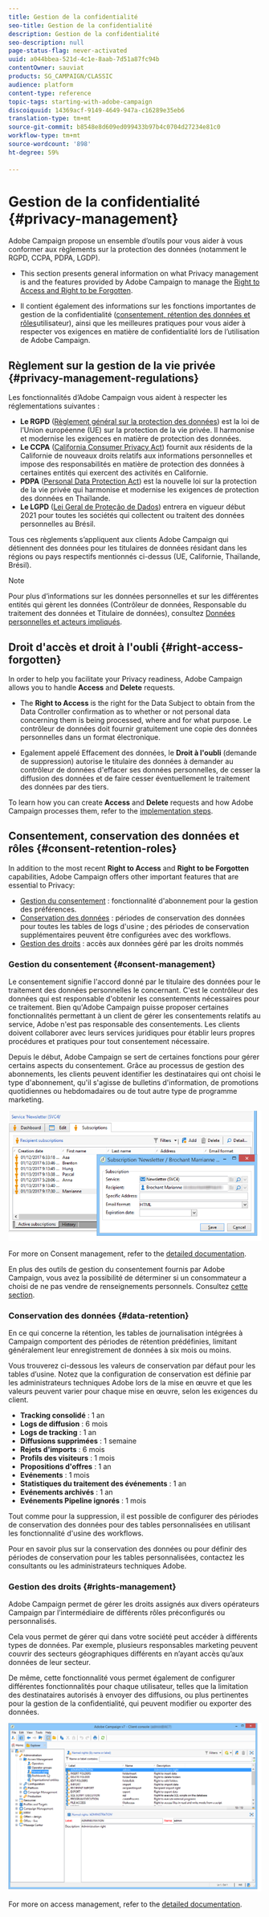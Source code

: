 ```yaml
---
title: Gestion de la confidentialité
seo-title: Gestion de la confidentialité
description: Gestion de la confidentialité
seo-description: null
page-status-flag: never-activated
uuid: a044bbea-521d-4c1e-8aab-7d51a87fc94b
contentOwner: sauviat
products: SG_CAMPAIGN/CLASSIC
audience: platform
content-type: reference
topic-tags: starting-with-adobe-campaign
discoiquuid: 14369acf-9149-4649-947a-c16289e35eb6
translation-type: tm+mt
source-git-commit: b8548e8d609ed099433b97b4c0704d27234e81c0
workflow-type: tm+mt
source-wordcount: '898'
ht-degree: 59%

---
```



# Gestion de la confidentialité {#privacy-management}

Adobe Campaign propose un ensemble d’outils pour vous aider à vous conformer aux règlements sur la protection des données (notamment le RGPD, CCPA, PDPA, LGDP).

* This section presents general information on what Privacy management is and the features provided by Adobe Campaign to manage the [Right to Access and Right to be Forgotten](#right-access-forgotten).

* Il contient également des informations sur les fonctions importantes de gestion de la confidentialité ([consentement, rétention des données et rôles](#consent-retention-roles)utilisateur), ainsi que les meilleures pratiques pour vous aider à respecter vos exigences en matière de confidentialité lors de l’utilisation de Adobe Campaign.

## Règlement sur la gestion de la vie privée {#privacy-management-regulations}

Les fonctionnalités d’Adobe Campaign vous aident à respecter les réglementations suivantes :

* **Le RGPD** ([Règlement général sur la protection des données](https://ec.europa.eu/info/law/law-topic/data-protection/reform/what-does-general-data-protection-regulation-gdpr-govern_en)) est la loi de l’Union européenne (UE) sur la protection de la vie privée. Il harmonise et modernise les exigences en matière de protection des données.
* **Le CCPA** ([California Consumer Privacy Act](https://leginfo.legislature.ca.gov/faces/codes_displayText.xhtml?lawCode=CIV&amp;division=3.&amp;title=1.81.5.&amp;part=4.&amp;chapter=&amp;article=)) fournit aux résidents de la Californie de nouveaux droits relatifs aux informations personnelles et impose des responsabilités en matière de protection des données à certaines entités qui exercent des activités en Californie.
* **PDPA** ([Personal Data Protection Act](https://secureprivacy.ai/thailand-pdpa-summary-what-businesses-need-to-know/)) est la nouvelle loi sur la protection de la vie privée qui harmonise et modernise les exigences de protection des données en Thaïlande.
* **Le LGPD** ([Lei Geral de Proteção de Dados](https://iapp.org/media/pdf/resource_center/Brazilian_General_Data_Protection_Law.pdf)) entrera en vigueur début 2021 pour toutes les sociétés qui collectent ou traitent des données personnelles au Brésil.

Tous ces règlements s’appliquent aux clients Adobe Campaign qui détiennent des données pour les titulaires de données résidant dans les régions ou pays respectifs mentionnés ci-dessus (UE, Californie, Thaïlande, Brésil).

<!--Several Privacy capabilities are available in Adobe Campaign, including consent management, data retention settings, and rights management. See [Consent, Retention and Roles](#consent-retention-roles). In addition to this, Adobe Campaign helps facilitate your readiness as Data Controller for certain Privacy requests. See [Right to Access and Right to be Forgotten](#right-access-forgotten).-->

>[!NOTE]
>
>Pour plus d’informations sur les données personnelles et sur les différentes entités qui gèrent les données (Contrôleur de données, Responsable du traitement des données et Titulaire de données), consultez [Données personnelles et acteurs impliqués](../../platform/using/privacy-and-recommendations.md#personal-data).

## Droit d&#39;accès et droit à l&#39;oubli {#right-access-forgotten}

In order to help you facilitate your Privacy readiness, Adobe Campaign allows you to handle **Access** and **Delete** requests.

* The **Right to Access** is the right for the Data Subject to obtain from the Data Controller confirmation as to whether or not personal data concerning them is being processed, where and for what purpose. Le contrôleur de données doit fournir gratuitement une copie des données personnelles dans un format électronique.

* Egalement appelé Effacement des données, le **Droit à l&#39;oubli** (demande de suppression) autorise le titulaire des données à demander au contrôleur de données d&#39;effacer ses données personnelles, de cesser la diffusion des données et de faire cesser éventuellement le traitement des données par des tiers.

To learn how you can create **Access** and **Delete** requests and how Adobe Campaign processes them, refer to the [implementation steps](../../platform/using/privacy-requests.md).

<!--Tutorials on Privacy management in Campaign Standard are also available [here](https://docs.adobe.com/content/help/en/campaign-standard-learn/tutorials/privacy/privacy-overview.html).
https://experienceleague.corp.adobe.com/docs/campaign-standard-learn/tutorials/privacy/privacy-overview.html?lang=en-->

## Consentement, conservation des données et rôles {#consent-retention-roles}

In addition to the most recent **Right to Access** and **Right to be Forgotten** capabilities, Adobe Campaign offers other important features that are essential to Privacy:

* [Gestion du consentement](#consent-management) : fonctionnalité d&#39;abonnement pour la gestion des préférences.
* [Conservation des données](#data-retention) : périodes de conservation des données pour toutes les tables de logs d&#39;usine ; des périodes de conservation supplémentaires peuvent être configurées avec des workflows.
* [Gestion des droits](#rights-management) : accès aux données géré par les droits nommés

### Gestion du consentement {#consent-management}

Le consentement signifie l&#39;accord donné par le titulaire des données pour le traitement des données personnelles le concernant. C&#39;est le contrôleur des données qui est responsable d&#39;obtenir les consentements nécessaires pour ce traitement. Bien qu&#39;Adobe Campaign puisse proposer certaines fonctionnalités permettant à un client de gérer les consentements relatifs au service, Adobe n&#39;est pas responsable des consentements. Les clients doivent collaborer avec leurs services juridiques pour établir leurs propres procédures et pratiques pour tout consentement nécessaire.

Depuis le début, Adobe Campaign se sert de certaines fonctions pour gérer certains aspects du consentement. Grâce au processus de gestion des abonnements, les clients peuvent identifier les destinataires qui ont choisi le type d&#39;abonnement, qu&#39;il s&#39;agisse de bulletins d&#39;information, de promotions quotidiennes ou hebdomadaires ou de tout autre type de programme marketing.

![](assets/privacy-consent-management.png)

For more on Consent management, refer to the [detailed documentation](../../delivery/using/managing-subscriptions.md).

En plus des outils de gestion du consentement fournis par Adobe Campaign, vous avez la possibilité de déterminer si un consommateur a choisi de ne pas vendre de renseignements personnels. Consultez [cette section](../../platform/using/privacy-requests.md#sale-of-personal-information).

### Conservation des données {#data-retention}

En ce qui concerne la rétention, les tables de journalisation intégrées à Campaign comportent des périodes de rétention prédéfinies, limitant généralement leur enregistrement de données à six mois ou moins.

Vous trouverez ci-dessous les valeurs de conservation par défaut pour les tables d’usine. Notez que la configuration de conservation est définie par les administrateurs techniques Adobe lors de la mise en œuvre et que les valeurs peuvent varier pour chaque mise en œuvre, selon les exigences du client.

* **Tracking consolidé** : 1 an
* **Logs de diffusion** : 6 mois
* **Logs de tracking** : 1 an
* **Diffusions supprimées** : 1 semaine
* **Rejets d&#39;imports** : 6 mois
* **Profils des visiteurs** : 1 mois
* **Propositions d&#39;offres** : 1 an
* **Evénements** : 1 mois
* **Statistiques du traitement des événements** : 1 an
* **Evénements archivés** : 1 an
* **Evénements Pipeline ignorés** : 1 mois

Tout comme pour la suppression, il est possible de configurer des périodes de conservation des données pour des tables personnalisées en utilisant les fonctionnalité d&#39;usine des workflows.

Pour en savoir plus sur la conservation des données ou pour définir des périodes de conservation pour les tables personnalisées, contactez les consultants ou les administrateurs techniques Adobe.

### Gestion des droits {#rights-management}

Adobe Campaign permet de gérer les droits assignés aux divers opérateurs Campaign par l’intermédiaire de différents rôles préconfigurés ou personnalisés.

Cela vous permet de gérer qui dans votre société peut accéder à différents types de données. Par exemple, plusieurs responsables marketing peuvent couvrir des secteurs géographiques différents en n’ayant accès qu’aux données de leur secteur.

De même, cette fonctionnalité vous permet également de configurer différentes fonctionnalités pour chaque utilisateur, telles que la limitation des destinataires autorisés à envoyer des diffusions, ou plus pertinentes pour la gestion de la confidentialité, qui peuvent modifier ou exporter des données.

![](assets/privacy-user-management.png)

For more on access management, refer to the [detailed documentation](../../platform/using/access-management.md).
